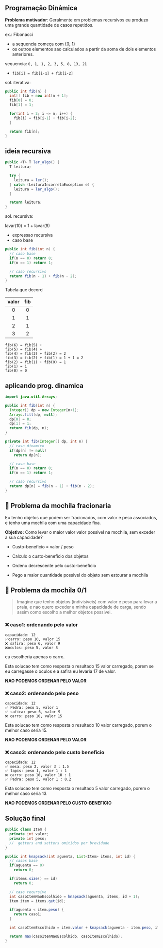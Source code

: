 #

## Programação Dinâmica

**Problema motivador**: Geralmente em problemas recursivos eu produzo uma grande quantidade de casos repetidos.

ex.: Fibonacci

- a sequencia começa com {0, 1}
- os outros elementos sao calculados a partir da soma de dois elementos anteriores.

sequencia: `0, 1, 1, 2, 3, 5, 8, 13, 21`

- `fib[i] = fib[i-1] + fib[i-2]`

sol. iterativa:

```java
public int fib(n) {
  int[] fib = new int[n + 1];
  fib[0] = 0;
  fib[1] = 1;

  for(int i = 2; i <= n; i++) {
    fib[i] = fib[i-1] + fib[i-2];
  }

  return fib[n];
}
```

## ideia recursiva

```java
public <T> T ler_algo() {
  T leitura;

  try {
    leitura = ler();
  } catch (LeituraIncorretaException e) {
    leitura = ler_algo();
  }

  return leitura;
}
```

sol. recursiva:

lavar(10) = 1 + lavar(9)

- expressao recursiva
- caso base

```java
public int fib(int n) {
  // caso base
  if(n == 0) return 0;
  if(n == 1) return 1;

  // caso recursivo
  return fib(n - 1) + fib(n - 2);
}
```

Tabela que decorei

| valor | fib |
| :---: | :-: |
|   0   |  0  |
|   1   |  1  |
|   2   |  1  |
|   3   |  2  |

```
fib(6) = fib(5) +
fib(5) = fib(4) +
fib(4) = fib(3) + fib(2) = 2
fib(3) = fib(2) + fib(1) = 1 + 1 = 2
fib(2) = fib(1) + fib(0) = 1
fib(1) = 1
fib(0) = 0
```

## aplicando prog. dinamica

```java
import java.util.Arrays;

public int fib(int n) {
  Integer[] dp = new Integer[n+1];
  Arrays.fill(dp, null);
  dp[0] = 0;
  dp[1] = 1;
  return fib(dp, n);
}

private int fib(Integer[] dp, int n) {
  // caso dinamico
  if(dp[n] != null)
    return dp[n];

  // caso base
  if(n == 0) return 0;
  if(n == 1) return 1;

  // caso recursivo
  return dp[n] = fib(n - 1) + fib(n - 2);
}
```

## 🎒 Problema da mochila fracionaria

Eu tenho objetos que podem ser fracionados, com valor e peso associados, e tenho uma mochila com uma capacidade fixa.

**Objetivo:** Como levar o maior valor valor possivel na mochila, sem exceder a sua capacidade?

- Custo-beneficio = valor / peso

- Calculo o custo-beneficio dos objetos
- Ordeno decrescente pelo custo-beneficio
- Pego a maior quantidade possivel do objeto sem estourar a mochila

## 🎒 Problema da mochila 0/1

> Imagine que tenho objetos (indivisiveis) com valor e peso para levar a praia, e nao quero exceder a minha capacidade de carga, sendo assim como escolho a melhor objetos possivel.

### ❌ caso1: ordenando pelo valor

```
capacidade: 12
✅carro: peso 10, valor 15
❌ safira: peso 6, valor 9
❌oculos: peso 5, valor 8
```

eu escolheria apenas o carro.

Esta solucao tem como resposta o resultado 15 valor carregado, porem se eu carregasse o oculos e a safira eu levaria 17 de valor.

**NAO PODEMOS ORDENAR PELO VALOR**

### ❌ caso2: ordenando pelo peso

```
capacidade: 12
✅ Pedra: peso 5, valor 1
✅ safira: peso 6, valor 9
❌ carro: peso 10, valor 15
```

Esta solucao tem como resposta o resultado 10 valor carregado, porem o melhor caso seria 15.

**NAO PODEMOS ORDENAR PELO VALOR**

### ❌ caso3: ordenando pelo custo beneficio

```
capacidade: 12
✅ mesa: peso 2, valor 3 : 1.5
✅ lapis: peso 1, valor 1 : 1
❌ carro: peso 10, valor 10 : 1
✅ Pedra: peso 5, valor 1 : 0.2
```

Esta solucao tem como resposta o resultado 5 valor carregado, porem o melhor caso seria 13.

**NAO PODEMOS ORDENAR PELO CUSTO-BENEFICIO**

## Solução final

```java
public class Item {
  private int valor;
  private int peso;
  //  getters and setters omitidos por brevidade
}

public int knapsack(int aguenta, List<Item> items, int id) {
  // casos base
  if(aguenta == 0)
    return 0;

  if(items.size() == id)
    return 0;

  // caso recursivo
  int casoItemNaoEscolhido = knapsack(aguenta, items, id + 1);
  Item item = items.get(id);

  if(aguenta < item.peso) {
    return caso1;
  }

  int casoItemEscolhido = item.valor + knapsack(aguenta - item.peso, items, id + 1);

  return max(casoItemNaoEscolhido, casoItemEscolhido);
}
```
